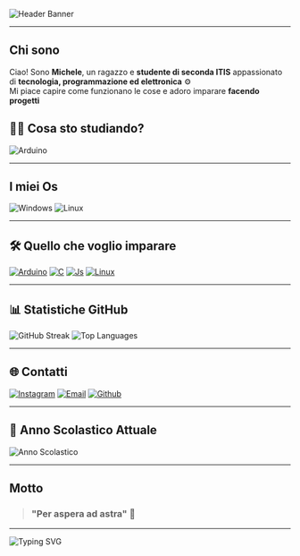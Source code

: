 ![Header Banner](https://readme-typing-svg.herokuapp.com?font=Fira+Code&size=35&pause=1000&color=1abc9c&width=800&lines=Ciao,+sono+Michy)

---

## Chi sono 

Ciao! Sono **Michele**, un ragazzo e **studente di seconda ITIS** appassionato di **tecnologia, programmazione ed elettronica** ⚙️  
Mi piace capire come funzionano le cose e adoro imparare **facendo progetti**


## 👨‍🏫 Cosa sto studiando?
![Arduino](https://ziadoua.github.io/m3-Markdown-Badges/badges/Arduino/arduino1.svg)

---
## I miei Os 
![Windows](https://ziadoua.github.io/m3-Markdown-Badges/badges/Windows/windows1.svg)
![Linux](https://ziadoua.github.io/m3-Markdown-Badges/badges/Linux/linux2.svg)

---

## 🛠️ Quello che voglio imparare 
[![Arduino](https://skillicons.dev/icons?i=arduino)](https://skillicons.dev)
[![C](https://skillicons.dev/icons?i=c)](https://skillicons.dev)
[![Js](https://skillicons.dev/icons?i=js)](https://skillicons.dev)
[![Linux](https://skillicons.dev/icons?i=linux)](https://skillicons.dev)

---
## 📊 Statistiche GitHub

![GitHub Streak](https://github-readme-streak-stats.herokuapp.com/?user=Zayromi&theme=dark)
![Top Languages](https://github-readme-stats.vercel.app/api/top-langs/?username=Zayromi&layout=compact&theme=radical)

---

## 🌐 Contatti

[![Instagram](https://ziadoua.github.io/m3-Markdown-Badges/badges/Instagram/instagram3.svg)](https://www.instagram.com/mi_chyii/)
[![Email](https://ziadoua.github.io/m3-Markdown-Badges/badges/Gmail/gmail1.svg)](mailto:mlmichyiyiy@gmail.com)
[![Github](https://ziadoua.github.io/m3-Markdown-Badges/badges/Gmail/gmail1.svg)](https://github.com/zayromi)

---

## 🏫 Anno Scolastico Attuale

![Anno Scolastico](https://img.shields.io/badge/Anno%20Scolastico-2025%2F2026-1abc9c?style=flat-square)


---

## Motto
> ###  "Per aspera ad astra" 💫


---

![Typing SVG](https://readme-typing-svg.herokuapp.com?font=Fira+Code&size=25&pause=500&color=00ffff&width=800&lines=Benvenuto+Sul+Mio+Profilo&center=true)
